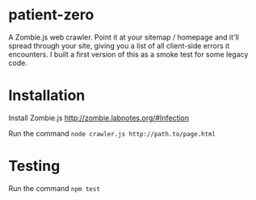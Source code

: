 patient-zero
============

A Zombie.js web crawler. Point it at your sitemap / homepage and it'll spread through your site, giving you a list of all client-side errors it encounters. I built a first version of this as a smoke test for some legacy code.

Installation
============

Install Zombie.js http://zombie.labnotes.org/#Infection

Run the command `node crawler.js http://path.to/page.html`

Testing
=======

Run the command `npm test`
